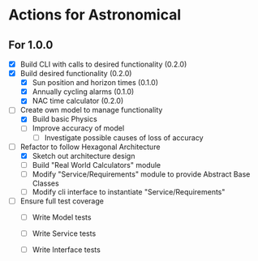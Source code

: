 # Actions for Astronomical
## For 1.0.0
- [x] Build CLI with calls to desired functionality (0.2.0)
- [x] Build desired functionality (0.2.0)
  - [x] Sun position and horizon times (0.1.0)
  - [x] Annually cycling alarms (0.1.0)
  - [x] NAC time calculator (0.2.0)
- [ ] Create own model to manage functionality
  - [x] Build basic Physics
  - [ ] Improve accuracy of model
    - [ ] Investigate possible causes of loss of accuracy
- [ ] Refactor to follow Hexagonal Architecture
  - [x] Sketch out architecture design
  - [ ] Build "Real World Calculators" module
  - [ ] Modify "Service/Requirements" module to provide Abstract Base Classes
  - [ ] Modify cli interface to instantiate "Service/Requirements"
- [ ] Ensure full test coverage
  - [ ] Write Model tests
  - [ ] Write Service tests
  - [ ] Write Interface tests




